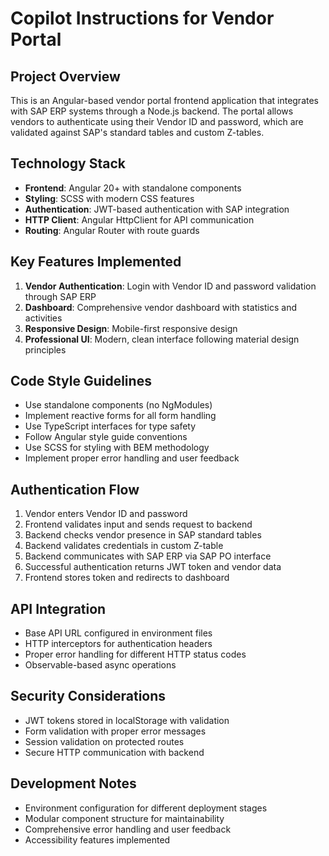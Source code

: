 # Copilot Instructions for Vendor Portal

<!-- Use this file to provide workspace-specific custom instructions to Copilot. For more details, visit https://code.visualstudio.com/docs/copilot/copilot-customization#_use-a-githubcopilotinstructionsmd-file -->

## Project Overview
This is an Angular-based vendor portal frontend application that integrates with SAP ERP systems through a Node.js backend. The portal allows vendors to authenticate using their Vendor ID and password, which are validated against SAP's standard tables and custom Z-tables.

## Technology Stack
- **Frontend**: Angular 20+ with standalone components
- **Styling**: SCSS with modern CSS features
- **Authentication**: JWT-based authentication with SAP integration
- **HTTP Client**: Angular HttpClient for API communication
- **Routing**: Angular Router with route guards

## Key Features Implemented
1. **Vendor Authentication**: Login with Vendor ID and password validation through SAP ERP
2. **Dashboard**: Comprehensive vendor dashboard with statistics and activities
3. **Responsive Design**: Mobile-first responsive design
4. **Professional UI**: Modern, clean interface following material design principles

## Code Style Guidelines
- Use standalone components (no NgModules)
- Implement reactive forms for all form handling
- Use TypeScript interfaces for type safety
- Follow Angular style guide conventions
- Use SCSS for styling with BEM methodology
- Implement proper error handling and user feedback

## Authentication Flow
1. Vendor enters Vendor ID and password
2. Frontend validates input and sends request to backend
3. Backend checks vendor presence in SAP standard tables
4. Backend validates credentials in custom Z-table
5. Backend communicates with SAP ERP via SAP PO interface
6. Successful authentication returns JWT token and vendor data
7. Frontend stores token and redirects to dashboard

## API Integration
- Base API URL configured in environment files
- HTTP interceptors for authentication headers
- Proper error handling for different HTTP status codes
- Observable-based async operations

## Security Considerations
- JWT tokens stored in localStorage with validation
- Form validation with proper error messages
- Session validation on protected routes
- Secure HTTP communication with backend

## Development Notes
- Environment configuration for different deployment stages
- Modular component structure for maintainability
- Comprehensive error handling and user feedback
- Accessibility features implemented
